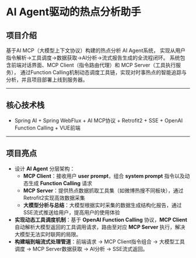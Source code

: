 # AI Agent驱动的热点分析助手

## **项目介绍**
基于AI MCP（大模型上下文协议）构建的热点分析 AI Agent系统，
实现从用户指令解析→工具调度→数据获取→AI分析→流式报告生成的全流程闭环。
系统包含前端对话界面、MCP Client（指令路由代理）和 MCP Server（工具执行服务），
通过Function Calling机制动态调度工具链，实现对时事热点的智能追踪与分析，并且项目部署上线到服务器。

---

## **核心技术栈**
- Spring AI + Spring WebFlux + AI MCP协议 + Retrofit2 + SSE + OpenAI Function Calling + VUE前端

---
## **项目亮点**
* 设计 **AI Agent** 分层架构：
  * **MCP Client**：接收用户 **user prompt**，组合 **system prompt** 指令以及动态生成 **Function Calling** 请求
  * **MCP Server**：提供热点数据抓取工具集（如微博热搜不同板块），通过Retrofit2实现高效数据采集
  * **大模型分析与总结**：大模型根据实时采集的数据生成结构化报告，通过SSE流式推送给用户，提高用户的使用体验
* **实现动态工具调度机制**：基于 **OpenAI Function Calling** 协议，**MCP Client** 自动解析大模型返回的工具调用请求，路由至对应 **MCP Server** 执行，解决大模型无法实时联网的局限。 
* **构建端到端流式处理管道**：前端请求 → MCP Client指令组合 → 大模型工具调度 → MCP Server数据获取 → AI分析 → SSE流式返回。